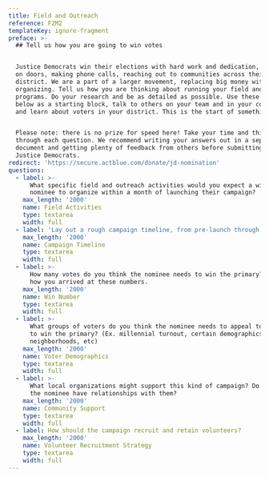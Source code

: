 ```yaml
---
title: Field and Outreach
reference: F2M2
templateKey: ignore-fragment
preface: >-
  ## Tell us how you are going to win votes


  Justice Democrats win their elections with hard work and dedication, knocking
  on doors, making phone calls, reaching out to communities across their
  district. We are a part of a larger movement, replacing big money with big
  organizing. Tell us how you are thinking about running your field and outreach
  programs. Do your research and be as detailed as possible. Use these questions
  below as a starting block, talk to others on your team and in your community,
  and learn about voters in your district. This is the start of something big!


  Please note: there is no prize for speed here! Take your time and think
  through each question. We recommend writing your answers out in a separate
  document and getting plenty of feedback from others before submitting to
  Justice Democrats.
redirect: 'https://secure.actblue.com/donate/jd-nomination'
questions:
  - label: >-
      What specific field and outreach activities would you expect a winning
      nominee to organize within a month of launching their campaign?
    max_length: '2000'
    name: Field Activities
    type: textarea
    width: full
  - label: 'Lay out a rough campaign timeline, from pre-launch through to Election Day'
    max_length: '2000'
    name: Campaign Timeline
    type: textarea
    width: full
  - label: >-
      How many votes do you think the nominee needs to win the primary? Explain
      how you arrived at these numbers.
    max_length: '2000'
    name: Win Number
    type: textarea
    width: full
  - label: >-
      What groups of voters do you think the nominee needs to appeal to in order
      to win the primary? (Ex. millennial turnout, certain demographics or
      neighborhoods, etc)
    max_length: '2000'
    name: Voter Demographics
    type: textarea
    width: full
  - label: >-
      What local organizations might support this kind of campaign? Do you or
      the nominee have relationships with them?
    max_length: '2000'
    name: Community Support
    type: textarea
    width: full
  - label: How should the campaign recruit and retain volunteers?
    max_length: '2000'
    name: Volunteer Recruitment Strategy
    type: textarea
    width: full
---
```


